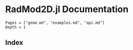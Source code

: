 # RadMod2D.jl Documentation

```@contents
Pages = ["geom.md", "examples.md", "api.md"]
Depth = 1
```

## Index

```@index
```